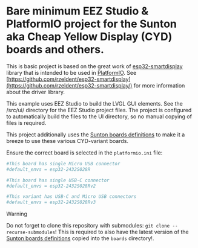 # Bare minimum EEZ Studio & PlatformIO project for the Sunton aka Cheap Yellow Display (CYD) boards and others.

This is basic project is based on the great work of [esp32-smartdisplay](https://github.com/rzeldent/esp32-smartdisplay) library that is intended to be used in [PlatformIO](https://platformio.org/).
See [https://github.com/rzeldent/esp32-smartdisplay](https://github.com/rzeldent/esp32-smartdisplay/) for more information about the driver library.

This example uses EEZ Studio to build the LVGL GUI elements. See the /src/ui/ directory for the EEZ Studio project files.
The project is configured to automatically build the files to the UI directory, so no manual copying of files is required.

This project additionally uses the [Sunton boards definitions](https://github.com/rzeldent/platformio-espressif32-sunton) to make it a breeze to use these various CYD-variant boards.


Ensure the correct board is selected in the `platformio.ini` file:
```ini
#This board has single Micro USB connector
#default_envs = esp32-2432S028R

#This board has single USB-C connector
#default_envs = esp32-2432S028Rv2

#This variant has USB-C and Micro USB connectors
#default_envs = esp32-2432S028Rv3
```

> [!WARNING]
> Do not forget to clone this repository with submodules: `git clone --recurse-submodules`!
> This is required to also have the latest version of the [Sunton boards definitions](https://github.com/rzeldent/platformio-espressif32-sunton) copied into the `boards` directory!.

